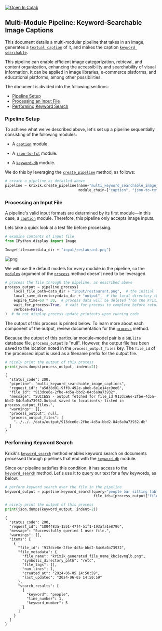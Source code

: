 <a href="https://colab.research.google.com/github/krixik-ai/krixik-docs/blob/main/docs/examples/search_pipeline_examples/multi_keyword_searchable_image_captions.ipynb" target="_parent"><img src="https://colab.research.google.com/assets/colab-badge.svg" alt="Open In Colab"/></a>

## Multi-Module Pipeline: Keyword-Searchable Image Captions

This document details a multi-modular pipeline that takes in an image, generates a [`textual caption`](../../modules/ai_modules/caption_module.md) of it, and makes the caption [`keyword searchable`](../../system/search_methods/keyword_search_method.md).

This pipeline can enable efficient image categorization, retrieval, and content organization, enhancing the accessibility and searchability of visual information. It can be applied in image libraries, e-commerce platforms, and educational platforms, among other possibilities.

The document is divided into the following sections:

- [Pipeline Setup](#pipeline-setup)
- [Processing an Input File](#processing-an-input-file)
- [Performing Keyword Search](#performing-keyword-search)

### Pipeline Setup

To achieve what we've described above, let's set up a pipeline sequentially consisting of the following modules:

- A [`caption`](../../modules/ai_modules/caption_module.md) module.

- A [`json-to-txt`](../../modules/support_function_modules/json-to-txt_module.md) module.

- A [`keyword-db`](../../modules/database_modules/keyword-db_module.md) module.

We do this by leveraging the [`create_pipeline`](../../system/pipeline_creation/create_pipeline.md) method, as follows:


```python
# create a pipeline as detailed above
pipeline = krixik.create_pipeline(name="multi_keyword_searchable_image_captions",
                                  module_chain=["caption", "json-to-txt", "keyword-db"])
```

### Processing an Input File

A pipeline's valid input formats are determined by its first module—in this case, a [`caption`](../../modules/ai_modules/caption_module.md) module. Therefore, this pipeline only accepts image inputs.

Lets take a quick look at a test file before processing.


```python
# examine contents of input file
from IPython.display import Image

Image(filename=data_dir + "input/restaurant.png")
```




    
![png](multi_keyword_searchable_image_captions_files/multi_keyword_searchable_image_captions_5_0.png)
    



We will use the default models for every module in the pipeline, so the [`modules`](../../system/parameters_processing_files_through_pipelines/process_method.md#selecting-models-via-the-modules-argument) argument of the [`process`](../../system/parameters_processing_files_through_pipelines/process_method.md) method doesn't need to be leveraged.


```python
# process the file through the pipeline, as described above
process_output = pipeline.process(
    local_file_path=data_dir + "input/restaurant.png",  # the initial local filepath where the input file is stored
    local_save_directory=data_dir + "output",  # the local directory that the output file will be saved to
    expire_time=60 * 30,  # process data will be deleted from the Krixik system in 30 minutes
    wait_for_process=True,  # wait for process to complete before returning IDE control to user
    verbose=False,
)  # do not display process update printouts upon running code
```

The output of this process is printed below. To learn more about each component of the output, review documentation for the [`process`](../../system/parameters_processing_files_through_pipelines/process_method.md) method.

Because the output of this particular module-model pair is a `SQLlite` database file, `process_output` is "null". However, the output file has been saved to the location noted in the `process_output_files` key.  The `file_id` of the processed input is used as a filename prefix for the output file.


```python
# nicely print the output of this process
print(json.dumps(process_output, indent=2))
```

    {
      "status_code": 200,
      "pipeline": "multi_keyword_searchable_image_captions",
      "request_id": "a5d38d01-9ff0-492e-abeb-6e1e14ec9ee6",
      "file_id": "913dce6e-2fbe-4d5a-bbd2-84c6a0a73932",
      "message": "SUCCESS - output fetched for file_id 913dce6e-2fbe-4d5a-bbd2-84c6a0a73932.Output saved to location(s) listed in process_output_files.",
      "warnings": [],
      "process_output": null,
      "process_output_files": [
        "../../../data/output/913dce6e-2fbe-4d5a-bbd2-84c6a0a73932.db"
      ]
    }


### Performing Keyword Search

Krixik's [`keyword_search`](../../system/search_methods/keyword_search_method.md) method enables keyword search on documents processed through pipelines that end with the [`keyword-db`](../../modules/database_modules/keyword-db_module.md) module.

Since our pipeline satisfies this condition, it has access to the [`keyword_search`](../../system/search_methods/keyword_search_method.md) method. Let's use it to query our text for a few keywords, as below:


```python
# perform keyword search over the file in the pipeline
keyword_output = pipeline.keyword_search(query="people bar sitting tables dinner drinks",
                                         file_ids=[process_output["file_id"]])

# nicely print the output of this process
print(json.dumps(keyword_output, indent=2))
```

    {
      "status_code": 200,
      "request_id": "1804483a-1551-47f4-b1f1-193afa1e8796",
      "message": "Successfully queried 1 user file.",
      "warnings": [],
      "items": [
        {
          "file_id": "913dce6e-2fbe-4d5a-bbd2-84c6a0a73932",
          "file_metadata": {
            "file_name": "krixik_generated_file_name_kbcievmqlb.png",
            "symbolic_directory_path": "/etc",
            "file_tags": [],
            "num_lines": 1,
            "created_at": "2024-06-05 14:50:59",
            "last_updated": "2024-06-05 14:50:59"
          },
          "search_results": [
            {
              "keyword": "people",
              "line_number": 1,
              "keyword_number": 5
            }
          ]
        }
      ]
    }

